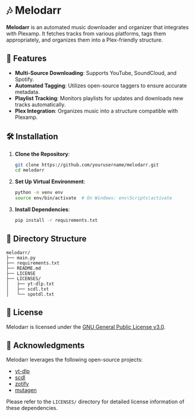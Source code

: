 # 🎶 Melodarr

**Melodarr** is an automated music downloader and organizer that integrates with Plexamp. It fetches tracks from various platforms, tags them appropriately, and organizes them into a Plex-friendly structure.

## 🚀 Features

- **Multi-Source Downloading**: Supports YouTube, SoundCloud, and Spotify.
- **Automated Tagging**: Utilizes open-source taggers to ensure accurate metadata.
- **Playlist Tracking**: Monitors playlists for updates and downloads new tracks automatically.
- **Plex Integration**: Organizes music into a structure compatible with Plexamp.

## 🛠️ Installation

1. **Clone the Repository**:
   ```bash
   git clone https://github.com/yourusername/melodarr.git
   cd melodarr
   ```

2. **Set Up Virtual Environment**:
   ```bash
   python -m venv env
   source env/bin/activate  # On Windows: env\Scripts\activate
   ```

3. **Install Dependencies**:
   ```bash
   pip install -r requirements.txt
   ```

## 📁 Directory Structure

```
melodarr/
├── main.py
├── requirements.txt
├── README.md
├── LICENSE
├── LICENSES/
│   ├── yt-dlp.txt
│   ├── scdl.txt
│   └── spotdl.txt
```

## 📄 License

Melodarr is licensed under the [GNU General Public License v3.0](https://www.gnu.org/licenses/gpl-3.0.en.html).

## 🤝 Acknowledgments

Melodarr leverages the following open-source projects:

- [yt-dlp](https://github.com/yt-dlp/yt-dlp)
- [scdl](https://github.com/flyingrub/scdl)
- [zotify](https://github.com/zotify-dev/zotify)
- [mutagen](https://mutagen.readthedocs.io/en/latest/)

Please refer to the `LICENSES/` directory for detailed license information of these dependencies.
